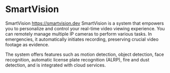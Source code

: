 # SmartVision
SmartVision
https://smartvision.dev
SmartVision is a system that empowers you to personalize and control your real-time video viewing experience. You can remotely manage multiple IP cameras to perform various tasks. In emergencies, it automatically initiates recording, preserving crucial video footage as evidence.

The system offers features such as motion detection, object detection, face recognition, automatic license plate recognition (ALRP), fire and dust detection, and is integrated with cloud services.
